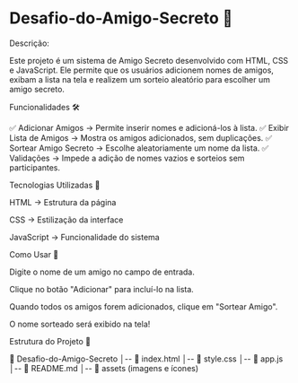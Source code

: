 ﻿# Desafio-do-Amigo-Secreto 🎁

Descrição:

Este projeto é um sistema de Amigo Secreto desenvolvido com HTML, CSS e JavaScript. 
Ele permite que os usuários adicionem nomes de amigos, exibam a lista na tela e realizem um sorteio aleatório para escolher um amigo secreto.

Funcionalidades 🛠️

✅ Adicionar Amigos → Permite inserir nomes e adicioná-los à lista.
✅ Exibir Lista de Amigos → Mostra os amigos adicionados, sem duplicações.
✅ Sortear Amigo Secreto → Escolhe aleatoriamente um nome da lista.
✅ Validações → Impede a adição de nomes vazios e sorteios sem participantes.

Tecnologias Utilizadas 🚀

HTML → Estrutura da página

CSS → Estilização da interface

JavaScript → Funcionalidade do sistema

Como Usar 📌

Digite o nome de um amigo no campo de entrada.

Clique no botão "Adicionar" para incluí-lo na lista.

Quando todos os amigos forem adicionados, clique em "Sortear Amigo".

O nome sorteado será exibido na tela!

Estrutura do Projeto 📂

📁 Desafio-do-Amigo-Secreto
│-- 📄 index.html
│-- 📄 style.css
│-- 📄 app.js
│-- 📄 README.md
│-- 📁 assets (imagens e ícones)
